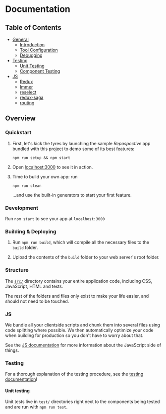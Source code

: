 # Documentation

## Table of Contents

- [General](general)
  - [Introduction ](general/introduction.md)
  - [Tool Configuration](general/files.md)
  - [Debugging](general/debugging.md)
- [Testing](testing)
  - [Unit Testing](testing/unit-testing.md)
  - [Component Testing](testing/component-testing.md)
- [JS](js)
  - [Redux](js/redux.md)
  - [Immer](js/immer.md)
  - [reselect](js/reselect.md)
  - [redux-saga](js/redux-saga.md)
  - [routing](js/routing.md)

## Overview

### Quickstart

1.  First, let's kick the tyres by launching the sample _Repospective_ app
    bundled with this project to demo some of its best features:

    ```Shell
    npm run setup && npm start
    ```

1.  Open [localhost:3000](http://localhost:3000) to see it in action.

1.  Time to build your own app: run

    ```shell
    npm run clean
    ```

    ...and use the built-in generators to start your first feature.

### Development

Run `npm start` to see your app at `localhost:3000`

### Building & Deploying

1.  Run `npm run build`, which will compile all the necessary files to the
    `build` folder.

2.  Upload the contents of the `build` folder to your web server's root folder.

### Structure

The [`src/`](../src/index.js) directory contains your entire application code, including CSS,
JavaScript, HTML and tests.

The rest of the folders and files only exist to make your life easier, and
should not need to be touched.

### JS

We bundle all your clientside scripts and chunk them into several files using
code splitting where possible. We then automatically optimize your code when
building for production so you don't have to worry about that.

See the [JS documentation](./js/README.md) for more information about the
JavaScript side of things.

### Testing

For a thorough explanation of the testing procedure, see the
[testing documentation](./testing/README.md)!

#### Unit testing

Unit tests live in `test/` directories right next to the components being tested
and are run with `npm run test`.

